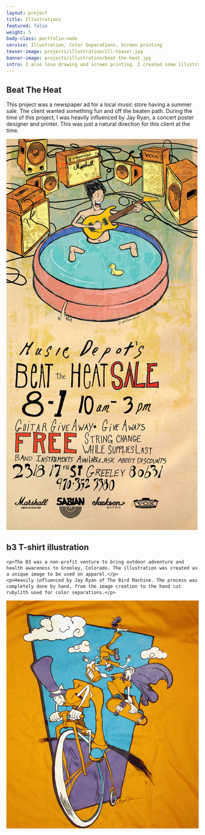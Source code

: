 ```yaml
---
layout: project
title: Illustrations
featured: false
weight: 5
body-class: portfolio-node
service: Illustration, Color Separations, Screen printing 
teaser-image: projects/illustration/ill-teaser.jpg
banner-image: projects/illustration/beat-the-heat.jpg
intro: I also love drawing and screen printing. I created some illustrations for a newspaper ad and a t-shirt design that have nothing what so ever to do with UX or websites but hey! I think they turned out well so I thought I'd let you take a look. 
---
```


<div class="row">
  <div class="col-md-4">
    <h2>Beat The Heat</h2>
    <p>This project was a newspaper ad for a local music store having a summer sale. The client wanted something fun and off the beaten path. During the time of this project, I was heavily influenced by Jay Ryan, a concert poster designer and printer. This was just a natural direction for this client at the time.</p>
  </div>
  <div class="col-md-8">
    <img src="/assets/img/projects/illustration/beat-the-heat-ad.jpg" />
  </div>
</div>

<div class="row">
  <div class="col-sm-12 col-md-4">
    <h2>b3 T-shirt illustration</h2>

    <p>The B3 was a non-profit venture to bring outdoor adventure and health awareness to Greeley, Colorado. The illustration was created as a unique image to be used on apparel.</p>
    <p>Heavily influenced by Jay Ryan of The Bird Machine. The process was completely done by hand, from the image creation to the hand cut rubylith used for color separations.</p>
   </div>

  <div class="col-sm-12 col-md-8">
    <img src="/assets/img/projects/illustration/b3.jpg" />
  </div>
</div>
